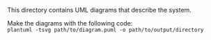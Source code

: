 This directory contains UML diagrams that describe the system.

Make the diagrams with the following code:  
`plantuml -tsvg path/to/diagram.puml -o path/to/output/directory`  
